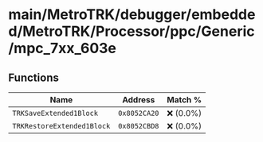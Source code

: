 # main/MetroTRK/debugger/embedded/MetroTRK/Processor/ppc/Generic/mpc_7xx_603e

## Functions

| Name | Address | Match % |
|------|---------|---------|
| `TRKSaveExtended1Block` | `0x8052CA20` | :x: (0.0%) |
| `TRKRestoreExtended1Block` | `0x8052CBD8` | :x: (0.0%) |